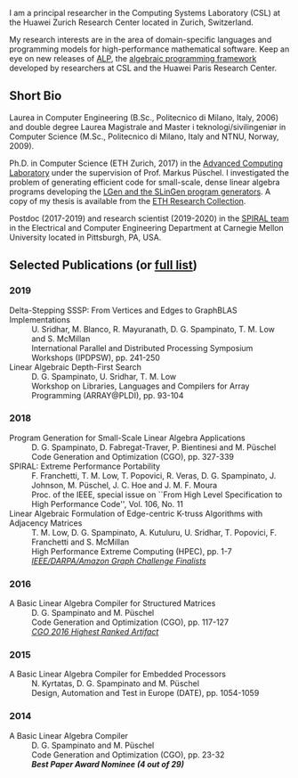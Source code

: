I am a principal researcher in the Computing Systems Laboratory (CSL) at the Huawei Zurich Research Center located in Zurich, Switzerland.

My research interests are in the area of domain-specific languages and programming models for high-performance mathematical software. Keep an eye on new releases of [ALP](https://github.com/Algebraic-Programming/ALP), the [algebraic programming framework](https://algebraic-programming.github.io/) developed by researchers at CSL and the Huawei Paris Research Center.

## Short Bio
Laurea in Computer Engineering (B.Sc., Politecnico di Milano, Italy, 2006) and double degree Laurea Magistrale and Master i teknologi/sivilingeniør in Computer Science (M.Sc., Politecnico di Milano, Italy and NTNU, Norway, 2009).

Ph.D. in Computer Science (ETH Zurich, 2017) in the [Advanced Computing Laboratory](https://acl.inf.ethz.ch/) under the supervision of Prof. Markus Püschel. I investigated the problem of generating efficient code for small-scale, dense linear algebra programs developing the [LGen and the SLinGen program generators](https://acl.inf.ethz.ch/research/LGen/). A copy of my thesis is available from the [ETH Research Collection](https://www.researchcollection.ethz.ch/handle/20.500.11850/168796).

Postdoc (2017-2019) and research scientist (2019-2020) in the [SPIRAL team](https://spiral.net) in the Electrical and Computer Engineering Department at Carnegie Mellon University located in Pittsburgh, PA, USA. 


<!-- <table rules="rows" cellpadding="0">
  <tr>
    <td>Doctorate (Ph.D.) in Computer Science<br>ETH Zurich, Switzerland<br>Advisor: Prof. Markus Püschel</td>
    <td align="right">2017</td>
  </tr>
  <tr>
    <td>Laurea Magistrale (M.Sc.) in Computer Engineering<br>Politecnico di Milano, Italy<br>Advisor: Prof. Paolo Cremonesi</td>
    <td align="right">2009</td>
  </tr>
  <tr>
    <td>Master i teknologi/sivilingeniør (M.Sc.) in Computer Science<br>Norwegian University of Science and Technology, Norway<br>Advisor: Prof. Anne C. Elster</td>
    <td align="right">2009</td>
  </tr>
  <tr>
    <td>Laurea (B.Sc.) in Computer Engineering<br>Politecnico di Milano, Italy</td>
    <td align="right">2006</td>
  </tr>
</table> -->

## Selected Publications (or [full list](https://scholar.google.com/citations?user=arC_dPMAAAAJ&hl=en))

### 2019
<dl>
<dt>Delta-Stepping SSSP: From Vertices and Edges to GraphBLAS Implementations</dt>
<dd>U. Sridhar, M. Blanco, R. Mayuranath, D. G. Spampinato, T. M. Low and S. McMillan</dd>  
<dd>International Parallel and Distributed Processing Symposium Workshops (IPDPSW), pp. 241-250</dd>
<dt>Linear Algebraic Depth-First Search</dt>
<dd>D. G. Spampinato, U. Sridhar, T. M. Low</dd>  
<dd>Workshop on Libraries, Languages and Compilers for Array Programming (ARRAY@PLDI), pp. 93-104</dd>
</dl>

### 2018
<dl>
<dt>Program Generation for Small-Scale Linear Algebra Applications <a href="http://spiral.ece.cmu.edu:8080/pub-spiral/abstract.jsp?id=293"  target="_blank"> <i class="fas fa-link"></i></a></dt>
<dd>D. G. Spampinato, D. Fabregat-Traver, P. Bientinesi and M. Püschel</dd>  
<dd>Code Generation and Optimization (CGO), pp. 327-339</dd>
<dt>SPIRAL: Extreme Performance Portability <a href="http://spiral.ece.cmu.edu:8080/pub-spiral/abstract.jsp?id=299" target="_blank"> <i class="fas fa-link"></i></a></dt>
<dd>F. Franchetti, T. M. Low, T. Popovici, R. Veras, D. G. Spampinato, J. Johnson, M. Püschel, J. C. Hoe and J. M. F. Moura</dd>  
<dd>Proc. of the IEEE, special issue on ``From High Level Specification to High Performance Code'', Vol. 106, No. 11</dd>
<dt>Linear Algebraic Formulation of Edge-centric K-truss Algorithms with Adjacency Matrices <a href="http://spiral.ece.cmu.edu:8080/pub-spiral/abstract.jsp?id=303"  target="_blank"> <i class="fas fa-link"></i></a></dt>
<dd>T. M. Low, D. G. Spampinato, A. Kutuluru, U. Sridhar, T. Popovici, F. Franchetti and S. McMillan</dd>  
<dd>High Performance Extreme Computing (HPEC), pp. 1-7</dd>
<dd><a href="https://graphchallenge.mit.edu/champions"  target="_blank"><i>IEEE/DARPA/Amazon Graph Challenge Finalists</i></a></dd>
</dl>

### 2016
<dl>
<dt>A Basic Linear Algebra Compiler for Structured Matrices <a href="http://spiral.ece.cmu.edu:8080/pub-spiral/abstract.jsp?id=248"  target="_blank"> <i class="fas fa-link"></i></a></dt>
<dd>D. G. Spampinato and M. Püschel</dd>  
<dd>Code Generation and Optimization (CGO), pp. 117-127</dd>
<dd><a href="http://ctuning.org/ae/artifacts.html#cgo2016"  target="_blank"><i>CGO 2016 Highest Ranked Artifact</i></a></dd>
</dl>

### 2015
<dl>
<dt>A Basic Linear Algebra Compiler for Embedded Processors <a href="https://dl.acm.org/citation.cfm?id=2757058" target="_blank"> <i class="fas fa-link"></i></a></dt>
<dd>N. Kyrtatas, D. G. Spampinato and M. Püschel</dd>  
<dd>Design, Automation and Test in Europe (DATE), pp. 1054-1059</dd>
</dl>

### 2014
<dl>
<dt>A Basic Linear Algebra Compiler <a href="http://spiral.ece.cmu.edu:8080/pub-spiral/abstract.jsp?id=173"  target="_blank"> <i class="fas fa-link"></i></a></dt>
<dd>D. G. Spampinato and M. Püschel</dd>  
<dd>Code Generation and Optimization (CGO), pp. 23-32</dd>
<dd><b><i>Best Paper Award Nominee (4 out of 29)</i></b></dd>
</dl>
